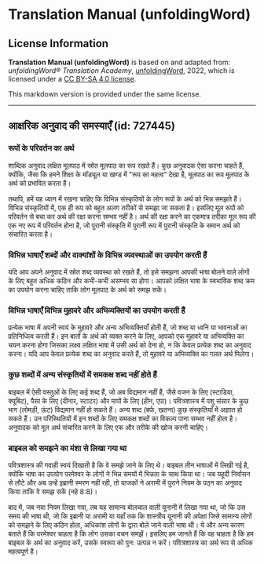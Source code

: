 # Translation Manual (unfoldingWord)

## License Information

**Translation Manual (unfoldingWord)** is based on and adapted from: _unfoldingWord® Translation Academy_, [unfoldingWord](https://unfoldingword.org/utw), 2022, which is licensed under a [CC BY-SA 4.0 license](https://creativecommons.org/licenses/by-sa/4.0/legalcode.en).

This markdown version is provided under the same license.



--------------------------------

## आक्षरिक अनुवाद की समस्याएँ (id: 727445)

### रूपों के परिवर्तन का अर्थ

शाब्दिक अनुवाद लक्षित मूलपाठ में स्रोत मूलपाठ का रूप रखते हैं। कुछ अनुवादक ऐसा करना चाहते हैं, क्योंकि, जैसा कि हमने शिक्षा के मॉड्यूल या खण्ड में "रूप का महत्व" देखा है, मूलपाठ का रूप मूलपाठ के अर्थ को प्रभावित करता है।

तथापि, हमें यह ध्यान में रखना चाहिए कि विभिन्न संस्कृतियों के लोग रूपों के अर्थ को भिन्न समझते हैं। विभिन्न संस्कृतियों में, एक ही रूप को बहुत अलग तरीकों से समझा जा सकता है। इसलिए मूल रूपों को परिवर्तन से बचा कर अर्थ की रक्षा करना सम्भव नहीं है। अर्थ की रक्षा करने का एकमात्र तरीका मूल रूप की एक नए रूप में परिवर्तन होना है, जो पुरानी संस्कृति में पुरानी रूप में पुरानी संस्कृति के समान अर्थ को संचारित करता है।

### विभिन्न भाषाएँ शब्दों और वाक्यांशों के विभिन्न व्यवस्थाओं का उपयोग करती हैं

यदि आप अपने अनुवाद में स्रोत शब्द व्यवस्था को रखते हैं, तो इसे समझना आपकी भाषा बोलने वाले लोगों के लिए बहुत अधिक कठिन और कभी\-कभी असम्भव सा होगा। आपको लक्षित भाषा के स्वभाविक शब्द क्रम का उपयोग करना चाहिए ताकि लोग मूलपाठ के अर्थ को समझ सकें।

### विभिन्न भाषाएँ विभिन्न मुहावरे और अभिव्यक्तियों का उपयोग करती हैं

प्रत्येक भाषा में अपनी स्वयं के मुहावरे और अन्य अभिव्यक्तियाँ होती हैं, जो शब्द या ध्वनि या भावनाओं का प्रतिनिधित्व करती हैं। इन बातों के अर्थ को व्यक्त करने के लिए, आपको एक मुहावरे या अभिव्यक्ति का चयन करना होगा जिसका लक्ष्य लक्षित भाषा में उसी अर्थ को देना हो, न कि केवल प्रत्येक शब्द का अनुवाद करना। यदि आप केवल प्रत्येक शब्द का अनुवाद करते हैं, तो मुहावरे या अभिव्यक्ति का गलत अर्थ मिलेगा।

### कुछ शब्दों में अन्य संस्कृतियों में समकक्ष शब्द नहीं होते हैं

बाइबल में ऐसी वस्तुओं के लिए कई शब्द हैं, जो अब विद्यमान नहीं हैं, जैसे वजन के लिए (स्टाडिया, क्यूबिट), पैसा के लिए (दीनार, स्टाटर) और मापों के लिए (हीन, एपा)। पवित्रशास्त्र में पशु संसार के कुछ भाग (लोमड़ी, ऊंट) विद्यमान नहीं हो सकते हैं। अन्य शब्द (बर्फ, खतना) कुछ संस्कृतियाँ में अज्ञात हो सकते हैं। उन परिस्थितियों में इन शब्दों के लिए समकक्ष शब्दों का विकल्प पाना सम्भव नहीं होता है। अनुवादक को मूल अर्थ संचारित करने के लिए एक और तरीके की खोज करनी चाहिए।

### बाइबल को समझने का मंशा से लिखा गया था

पवित्रशास्त्र की गवाही स्वयं दिखाती है कि वे समझे जाने के लिए थे। बाइबल तीन भाषाओं में लिखी गई है, क्योंकि भाषा का उपयोग परमेश्वर के लोगों ने भिन्न समयों में भिन्नता के साथ किया था। जब यहूदी निर्वासन से लौटे और अब उन्हें इब्रानी स्मरण नहीं रही, तो याजकों ने अरामी में पुराने नियम के पठ्न का अनुवाद किया ताकि वे समझ सकें (नहे 8:8\)।

बाद में, जब नया नियम लिखा गया, तब यह सामान्य बोलचाल वाली यूनानी में लिखा गया था, जो कि उस समय की भाषा थी, जो कि इब्रानी या अरामी या यहाँ तक कि शास्त्रीय यूनानी की अपेक्षा जिसे सामान्य लोगों को समझने के लिए कठिन होता, अधिकांश लोगों के द्वारा बोले जाने वाली भाषा थी। ये और अन्य कारण बताते हैं कि परमेश्वर चाहता है कि लोग उसका वचन समझें। इसलिए हम जानते हैं कि वह चाहता है कि हम बाइबल के अर्थ का अनुवाद करें, उसके स्वरूप को पुन: उत्पन्न न करें। पवित्रशास्त्र का अर्थ रूप से अधिक महत्वपूर्ण है।


